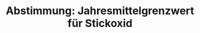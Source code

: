 ---
abstimmung:
  abstimmung: 4
  bundestagssitzung: 59
  datum: 19. Oktober 2018
  legislaturperiode: 19
categories:
- Todo
data:
- title: Abstimmungsergebnis 20181019_4-data.pdf
  url: /res/2021-btw/abstimmungsergebnisse/20181019_4-data.pdf
- title: Abstimmungsergebnis 20181019_4_xls-data.xls
  url: /res/2021-btw/abstimmungsergebnisse/20181019_4_xls-data.xls
- title: Abstimmungsergebnis 20181019_4_xls-datacsv
  url: /res/2021-btw/abstimmungsergebnisse/csv/20181019_4_xls-datacsv
documents:
- local: /res/2021-btw/drucksachen/01213.pdf
  title: Drucksache 19/01213
  url: https://dip21.bundestag.de/dip21/btd/19/012/1901213.pdf
- local: /res/2021-btw/drucksachen/05108.pdf
  title: Drucksache 19/05108
  url: https://dip21.bundestag.de/dip21/btd/19/051/1905108.pdf
ergebnis:
  AfD:
    enthaltung: 0
    gesamt: 92
    ja: 0
    nein: 72
    nichtabgegeben: 20
    ungueltig: 0
  Bündnis 90/Die Grünen:
    enthaltung: 0
    gesamt: 67
    ja: 52
    nein: 0
    nichtabgegeben: 15
    ungueltig: 0
  Die Linke:
    enthaltung: 0
    gesamt: 69
    ja: 52
    nein: 0
    nichtabgegeben: 17
    ungueltig: 0
  FDP:
    enthaltung: 3
    gesamt: 80
    ja: 53
    nein: 0
    nichtabgegeben: 24
    ungueltig: 0
  cdu/csu:
    enthaltung: 0
    gesamt: 246
    ja: 184
    nein: 0
    nichtabgegeben: 62
    ungueltig: 0
  file: 20181019_4_xls-data.xls
  fraktionslos:
    enthaltung: 0
    gesamt: 2
    ja: 0
    nein: 0
    nichtabgegeben: 2
    ungueltig: 0
  spd:
    enthaltung: 0
    gesamt: 153
    ja: 115
    nein: 0
    nichtabgegeben: 38
    ungueltig: 0
layout: abstimmung
links:
- title: Link zu bundestag.de
  url: https://www.bundestag.de/parlament/plenum/abstimmung/abstimmung?id=548
preview: 'Deutscher Bundestag


  59. Sitzung des Deutschen Bundestages

  am Freitag, 19. Oktober 2018


  Endgültiges Ergebnis der Namentlichen Abstimmung Nr. 4


  Beschlussempfehlung des Ausschusses für Umwelt, Naturschutz und nukleare Sicherheit

  (16. Ausschuss)

  zu dem Antrag der Abgeordneten Marc Bernhard, Karsten Hilse, Udo Theodor

  Hemmelgarn, weiterer Abgeordneter und der Fraktion der AfD

  Überprüfung der EU-NO2-Grenzwerte, die seit 2010 in deutschen Städten zur Anwendung

  kommen

  Drs. 19/1213 und 19/5108'
tags:
- Todo
title: 'Abstimmung: Jahresmittelgrenzwert für Stickoxid'
---